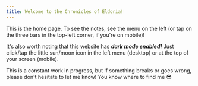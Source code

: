```yaml
---
title: Welcome to the Chronicles of Eldoria!
---
```

This is the home page. To see the notes, see the menu on the left (or tap on the three bars in the top-left corner, if you're on mobile)!

It's also worth noting that this website has ***dark mode enabled!*** Just click/tap the little sun/moon icon in the left menu (desktop) or at the top of your screen (mobile).

This is a constant work in progress, but if something breaks or goes wrong, please don't hesitate to let me know! You know where to find me 😎